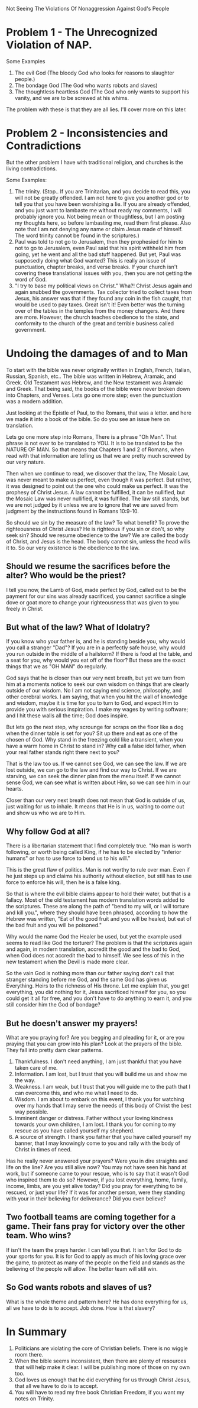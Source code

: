 Not Seeing The Violations Of Nonaggression Against God's People

# Problem 1 - The Unrecognized Violation of NAP. #

Some Examples

1. The evil God (The bloody God who looks for reasons to slaughter people.)
2. The bondage God (The God who wants robots and slaves)
3. The thoughtless heartless God (The God who only wants to support his vanity, and we are to be screwed at his whims.


The problem with these is that they are all lies. I'll cover more on this later.


# Problem 2 - Inconsistencies and Contradictions #

But the other problem I have with traditional religion, and churches is the living contradictions.

Some Examples:

1. The trinity. (Stop.. If you are Trinitarian, and you decide to read this, you will not be greatly offended. I am not here to give you another god or to tell you that you have been worshiping a lie. If you are already offended, and you just want to lambaste me without ready my comments, I will probably ignore you. Not being mean or thoughtless, but I am posting my thoughts here, so before lambasting me, read them first please. Also note that I am not denying any name or claim Jesus made of himself. The word trinity cannot be found in the scriptures.)
2. Paul was told to not go to Jerusalem, then they prophesied for him to not to go to Jerusalem, even Paul said that his spirit withheld him from going, yet he went and all the bad stuff happened. But yet, Paul was supposedly doing what God wanted? This is really an issue of punctuation, chapter breaks, and verse breaks. If your church isn't covering these translational issues with you, then you are not getting the word of God.
3. "I try to base my political views on Christ." Wha?! Christ Jesus again and again snubbed the governments. Tax collector tried to collect taxes from Jesus, his answer was that if they found any coin in the fish caught, that would be used to pay taxes. Great isn't it! Even better was the turning over of the tables in the temples from the money changers. And there are more. However, the church teaches obedience to the state, and conformity to the church of the great and terrible business called government.

# Undoing the damages of and to Man #

To start with the bible was never originally written in English, French, Italian, Russian, Spanish, etc.. The bible was written in Hebrew, Aramaic, and Greek. Old Testament was Hebrew, and the New testament was Aramaic and Greek. That being said, the books of the bible were never broken down into Chapters, and Verses. Lets go one more step; even the punctuation was a modern addition.

Just looking at the Epistle of Paul, to the Romans, that was a letter. and here we made it into a book of the bible. So do you see an issue here on translation.

Lets go one more step into Romans, There is a phrase "Oh Man". That phrase is not ever to be translated to YOU. It is to be translated to be the NATURE  OF MAN. So that means that Chapters 1 and 2 of Romans, when read with that information are telling us that we are pretty much screwed by our very nature.

Then when we continue to read, we discover that the law, The Mosaic Law, was never meant to make us perfect, even though it was perfect. But rather, it was designed to point out the one who could make us perfect. It was the prophesy of Christ Jesus. A law cannot be fulfilled, it can be nullified, but the Mosaic Law was never nullified, it was fulfilled. The law still stands, but we are not judged by it unless we are to ignore that we are saved from judgment by the instructions found in Romans 10:9-10.

So should we sin by the measure of the law? To what benefit? To prove the righteousness of Christ Jesus? He is righteous if you sin or don't, so why seek sin? Should we resume obedience to the law? We are called the body of Christ, and Jesus is the head. The body cannot sin, unless the head wills it to. So our very existence is the obedience to the law.

## Should we resume the sacrifices before the alter? Who would be the priest? ## 

I tell you now, the Lamb of God, made perfect by God, called out to be the payment for our sins was already sacrificed, you cannot sacrifice a single dove or goat more to change your righteousness that was given to you freely in Christ.


## But what of the law?  What of Idolatry?  ##

If you know who your father is, and he is standing beside you, why would you call a stranger "Dad"? If you are in a perfectly safe house, why would you run outside in the middle of a hailstorm? If there is food at the table, and a seat for you, why would you eat off of the floor? But these are the exact things that we as "OH MAN" do regularly.

God says that he is closer than our very next breath, but yet we turn from him at a moments notice to seek our own wisdom on things that are clearly outside of our wisdom. No I am not saying end science, philosophy, and other cerebral works. I am saying, that when you hit the wall of knowledge and wisdom, maybe it is time for you to turn to God, and expect Him to provide you with serious inspiration. I make my wages by writing software; and I hit these walls all the time; God does inspire.

But lets go the next step, why scrounge for scraps on the floor like a dog when the dinner table is set for you? Sit up there and eat as one of the chosen of God. Why stand in the freezing cold like a transient, when you have a warm home in Christ to stand in? Why call a false idol father, when your real father stands right there next to you?

That is the law too us. If we cannot see God, we can see the law. If we are lost outside, we can go to the law and find our way to Christ. If we are starving, we can seek the dinner plan from the menu itself. If we cannot sense God, we can see what is written about Him, so we can see him in our hearts.

Closer than our very next breath does not mean that God is outside of us, just waiting for us to inhale. It means that He is in us, waiting to come out and show us who we are to Him.

## Why follow God at all? ##

There is a libertarian statement that I find completely true. "No man is worth following, or worth being called King, if he has to be elected by "inferior humans" or has to use force to bend us to his will."

This is the great flaw of politics. Man is not worthy to rule over man. Even if he just steps up and claims his authority without election, but still has to use force to enforce his will, then he is a false king.

So that is where the evil bible claims appear to hold their water, but that is a fallacy. Most of the old testament has modern translation words added to the scriptures. These are along the path of "bend to my will, or I will torture and kill you.", where they should have been phrased, according to how the Hebrew was written, "Eat of the good fruit and you will be healed, but eat of the bad fruit and you will be poisoned."

Why would the name God the Healer be used, but yet the example used seems to read like God the torturer? The problem is that the scriptures again and again, in modern translation, accredit the good and the bad to God, when God does not accredit the bad to himself. We see less of this in the new testament when the Devil is made more clear.  

So the vain God is nothing more than our father saying don't call that stranger standing before me God, and the same God has given us Everything. Heirs to the richness of His throne. Let me explain that, you get everything, you did nothing for it, Jesus sacrificed himself for you, so you could get it all for free, and you don't have to do anything to earn it, and you still consider him the God of bondage?

## But he doesn't answer my prayers! ##

What are you praying for? Are you begging and pleading for it, or are you praying that you can grow into his plan? Look at the prayers of the bible. They fall into pretty darn clear patterns.

1. Thankfulness. I don't need anything, I am just thankful that you have taken care of me.
2. Information. I am lost, but I trust that you will build me us and show me the way.
3. Weakness. I am weak, but I trust that you will guide me to the path that I can overcome this, and who me what I need to do.
4. Wisdom. I am about to embark on this event, I thank you for watching over my hands that I may serve the needs of this body of Christ the best way possible.
5. Imminent danger or distress. Father without your loving kindness towards your own children, I am lost. I thank you for coming to my rescue as you have called yourself my shepherd.
6. A source of strength. I thank you father that you have called yourself my banner, that I may knowingly come to you and rally with the body of Christ in times of need.

Has he really never answered your prayers? Were you in dire straights and life on the line? Are you still alive now? You may not have seen his hand at work, but if someone came to your rescue, who is to say that it wasn't God who inspired them to do so? However, if you lost everything, home, family, income, limbs, are you yet alive today? Did you pray for everything to be rescued, or just your life? If it was for another person, were they standing with your in their believing for deliverance? Did you even believe?

## Two football teams are coming together for a game. Their fans pray for victory over the other team. Who wins? ##

If isn't the team the prays harder. I can tell you that. It isn't for God to do your sports for you. It is for God to apply as much of his loving grace over the game, to protect as many of the people on the field and stands as the believing of the people will allow. The better team will still win.

## So God wants robots and slaves of us? ##

What is the whole theme and pattern here? He has done everything for us, all we have to do is to accept. Job done. How is that slavery?

# In Summary #

1. Politicians are violating the core of Christian beliefs. There is no wiggle room there.
2. When the bible seems inconsistent, then there are plenty of resources that will help make it clear. I will be publishing more of those on my own too.
3. God loves us enough that he did everything for us through Christ Jesus, that all we have to do is to accept. 
4. You will have to read my free book Christian Freedom, if you want my notes on Trinity.
